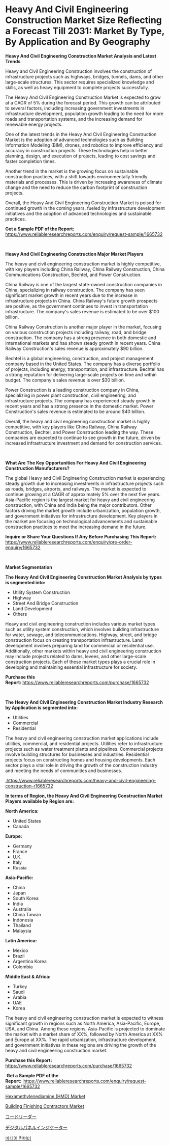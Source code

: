 <p><h1>Heavy And Civil Engineering Construction Market Size Reflecting a Forecast Till 2031: Market By Type, By Application and By Geography</h1></p><p><strong>Heavy And Civil Engineering Construction Market Analysis and Latest Trends</strong></p>
<p><p>Heavy and Civil Engineering Construction involves the construction of infrastructure projects such as highways, bridges, tunnels, dams, and other large-scale structures. This sector requires specialized knowledge and skills, as well as heavy equipment to complete projects successfully.</p><p>The Heavy And Civil Engineering Construction Market is expected to grow at a CAGR of 5% during the forecast period. This growth can be attributed to several factors, including increasing government investments in infrastructure development, population growth leading to the need for more roads and transportation systems, and the increasing demand for renewable energy projects.</p><p>One of the latest trends in the Heavy And Civil Engineering Construction Market is the adoption of advanced technologies such as Building Information Modeling (BIM), drones, and robotics to improve efficiency and accuracy in construction projects. These technologies help in better planning, design, and execution of projects, leading to cost savings and faster completion times.</p><p>Another trend in the market is the growing focus on sustainable construction practices, with a shift towards environmentally friendly materials and processes. This is driven by increasing awareness of climate change and the need to reduce the carbon footprint of construction projects.</p><p>Overall, the Heavy And Civil Engineering Construction Market is poised for continued growth in the coming years, fueled by infrastructure development initiatives and the adoption of advanced technologies and sustainable practices.</p></p>
<p><strong>Get a Sample PDF of the Report:&nbsp;</strong> <a href="https://www.reliableresearchreports.com/enquiry/request-sample/1665732">https://www.reliableresearchreports.com/enquiry/request-sample/1665732</a></p>
<p>&nbsp;</p>
<p><strong>Heavy And Civil Engineering Construction Major Market Players</strong></p>
<p><p>The heavy and civil engineering construction market is highly competitive, with key players including China Railway, China Railway Construction, China Communications Construction, Bechtel, and Power Construction. </p><p>China Railway is one of the largest state-owned construction companies in China, specializing in railway construction. The company has seen significant market growth in recent years due to the increase in infrastructure projects in China. China Railway's future growth prospects are positive, as the government continues to invest in transportation infrastructure. The company's sales revenue is estimated to be over $100 billion.</p><p>China Railway Construction is another major player in the market, focusing on various construction projects including railway, road, and bridge construction. The company has a strong presence in both domestic and international markets and has shown steady growth in recent years. China Railway Construction's sales revenue is approximately $90 billion.</p><p>Bechtel is a global engineering, construction, and project management company based in the United States. The company has a diverse portfolio of projects, including energy, transportation, and infrastructure. Bechtel has a strong reputation for delivering large-scale projects on time and within budget. The company's sales revenue is over $30 billion.</p><p>Power Construction is a leading construction company in China, specializing in power plant construction, civil engineering, and infrastructure projects. The company has experienced steady growth in recent years and has a strong presence in the domestic market. Power Construction's sales revenue is estimated to be around $40 billion.</p><p>Overall, the heavy and civil engineering construction market is highly competitive, with key players like China Railway, China Railway Construction, Bechtel, and Power Construction leading the way. These companies are expected to continue to see growth in the future, driven by increased infrastructure investment and demand for construction services.</p></p>
<p>&nbsp;</p>
<p><strong>What Are The Key Opportunities For Heavy And Civil Engineering Construction Manufacturers?</strong></p>
<p><p>The global Heavy and Civil Engineering Construction market is experiencing steady growth due to increasing investments in infrastructure projects such as roads, bridges, airports, and railways. The market is expected to continue growing at a CAGR of approximately 5% over the next five years. Asia-Pacific region is the largest market for heavy and civil engineering construction, with China and India being the major contributors. Other factors driving the market growth include urbanization, population growth, and government initiatives for infrastructure development. Key players in the market are focusing on technological advancements and sustainable construction practices to meet the increasing demand in the future.</p></p>
<p><strong>Inquire or Share Your Questions If Any Before Purchasing This Report:</strong> <a href="https://www.reliableresearchreports.com/enquiry/pre-order-enquiry/1665732">https://www.reliableresearchreports.com/enquiry/pre-order-enquiry/1665732</a></p>
<p>&nbsp;</p>
<p><strong>Market Segmentation</strong></p>
<p><strong>The Heavy And Civil Engineering Construction Market Analysis by types is segmented into:</strong></p>
<p><ul><li>Utility System Construction</li><li>Highway</li><li>Street And Bridge Construction</li><li>Land Development</li><li>Others</li></ul></p>
<p><p>Heavy and civil engineering construction includes various market types such as utility system construction, which involves building infrastructure for water, sewage, and telecommunications. Highway, street, and bridge construction focus on creating transportation infrastructure. Land development involves preparing land for commercial or residential use. Additionally, other markets within heavy and civil engineering construction may include projects related to dams, levees, and other large-scale construction projects. Each of these market types plays a crucial role in developing and maintaining essential infrastructure for society.</p></p>
<p><strong>Purchase this Report:&nbsp;</strong><a href="https://www.reliableresearchreports.com/purchase/1665732">https://www.reliableresearchreports.com/purchase/1665732</a></p>
<p>&nbsp;</p>
<p><strong>The Heavy And Civil Engineering Construction Market Industry Research by Application is segmented into:</strong></p>
<p><ul><li>Utilities</li><li>Commercial</li><li>Residential</li></ul></p>
<p><p>The heavy and civil engineering construction market applications include utilities, commercial, and residential projects. Utilities refer to infrastructure projects such as water treatment plants and pipelines. Commercial projects involve building structures for businesses and industries. Residential projects focus on constructing homes and housing developments. Each sector plays a vital role in driving the growth of the construction industry and meeting the needs of communities and businesses.</p></p>
<p><a href="https://www.reliableresearchreports.com/heavy-and-civil-engineering-construction-r1665732">&nbsp;https://www.reliableresearchreports.com/heavy-and-civil-engineering-construction-r1665732</a></p>
<p><strong>In terms of Region, the Heavy And Civil Engineering Construction Market Players available by Region are:</strong></p>
<p>
    <p> <strong> North America: </strong>
        <ul>
            <li>United States</li>
            <li>Canada</li>
        </ul>
        </p> 
    <p> <strong> Europe: </strong>
        <ul>
            <li>Germany</li>
            <li>France</li>
            <li>U.K.</li>
            <li>Italy</li>
            <li>Russia</li>
        </ul>
        </p> 
    <p> <strong> Asia-Pacific: </strong>
        <ul>
            <li>China</li>
            <li>Japan</li>
            <li>South Korea</li>
            <li>India</li>
            <li>Australia</li>
            <li>China Taiwan</li>
            <li>Indonesia</li>
            <li>Thailand</li>
            <li>Malaysia</li>
        </ul>
        </p> 
    <p> <strong> Latin America: </strong>
        <ul>
            <li>Mexico</li>
            <li>Brazil</li>
            <li>Argentina Korea</li>
            <li>Colombia</li>
        </ul>
        </p> 
    <p> <strong> Middle East & Africa: </strong>
        <ul>
            <li>Turkey</li>
            <li>Saudi</li>
            <li>Arabia</li>
            <li>UAE</li>
            <li>Korea</li>
        </ul>
    </p>
    </p>
<p><p>The heavy and civil engineering construction market is expected to witness significant growth in regions such as North America, Asia-Pacific, Europe, USA, and China. Among these regions, Asia-Pacific is projected to dominate the market with a market share of XX%, followed by North America at XX% and Europe at XX%. The rapid urbanization, infrastructure development, and government initiatives in these regions are driving the growth of the heavy and civil engineering construction market.</p></p>
<p><strong>Purchase this Report: </strong><a href="https://www.reliableresearchreports.com/purchase/1665732">https://www.reliableresearchreports.com/purchase/1665732</a></p>
<p>&nbsp;<strong>Get a Sample PDF of the Report:&nbsp;&nbsp;</strong><a href="https://www.reliableresearchreports.com/enquiry/request-sample/1665732">https://www.reliableresearchreports.com/enquiry/request-sample/1665732</a></p>
<p><strong></strong></p>
<p><p><a href="https://issuu.com/reportprime-2/docs/hexamethylenediamine-hmd-market-size-2030.pptx">Hexamethylenediamine (HMD) Market</a></p><p><a href="https://github.com/Valeridd446677/Market-Research-Report-List-1/blob/main/building-finishing-contractors-market.md">Building Finishing Contractors Market</a></p><p><a href="https://github.com/zoetazuur/Market-Research-Report-List-1/blob/main/82039548928.md">コードリーダー</a></p><p><a href="https://github.com/VinceMarvin1/Market-Research-Report-List-1/blob/main/84926388932.md">デジタルパネルインジケーター</a></p><p><a href="https://github.com/anton65482023/Market-Research-Report-List-1/blob/main/979342058744.md">미디어 컨버터</a></p></p>